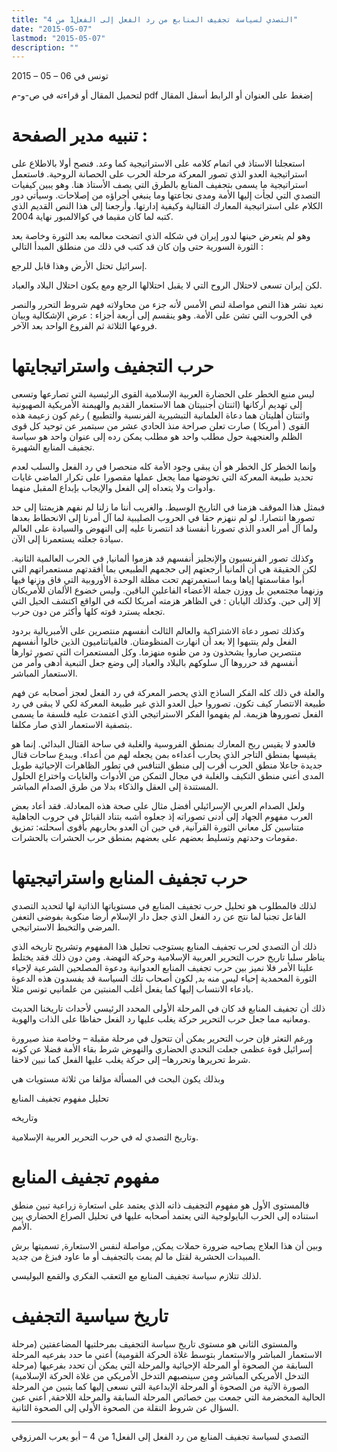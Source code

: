 ```yaml
---
title: "التصدي لسياسة تجفيف المنابع من رد الفعل إلى الفعل1 من 4"
date: "2015-05-07"
lastmod: "2015-05-07"
description: ""
---
```

تونس في 06 – 05 – 2015

لتحميل المقال أو قراءته في ص-و-م pdf إضغط على العنوان أو الرابط أسفل المقال

# تنبيه مدير الصفحة **:**

استعجلنا الاستاذ في اتمام كلامه على الاستراتيجية كما وعد. فنصح أولا بالاطلاع على استراتيجية العدو الذي تصور المعركة مرحلة الحرب على الحصانة الروحية. فاستعمل استراتيجية ما يسمى بتجفيف المنابع بالطرق التي يصف الأستاذ هنا. وهو يبين كيفيات التصدي التي لجأت إليها الأمة ومدى نجاعتها وما ينبغي أجراؤه من إصلاحات. وسيأتي دور الكلام على استراتيجية المعارك القتالية وكيفية إدارتها. وأرجعنا إلى هذا النص القديم الذي كتبه لما كان مقيما في كوالالمبور نهاية 2004.

وهو لم يتعرض حينها لدور إيران في شكله الذي اتضحت معالمه بعد الثورة وخاصة بعد الثورة السورية حتى وإن كان قد كتب في ذلك من منطلق المبدأ التالي :

إسرائيل تحتل الأرض وهذا قابل للرجع.

لكن إيران تسعى لاحتلال الروح التي لا يقبل احتلالها الرجع ومع يكون احتلال البلاد والعباد.

نعيد نشر هذا النص مواصلة لنص الأمس لأنه جزء من محاولاته فهم شروط التحرر والنصر في الحروب التي تشن على الأمة. وهو ينقسم إلى أربعة أجزاء : عرض الإشكالية وبيان فروعها الثلاثة ثم الفروع الواحد بعد الآخر.

# حرب التجفيف واستراتيجايتها

ليس منبع الخطر على الحضارة العربية الإسلامية القوى الرئيسية التي تصارعها وتسعى إلى تهديم أركانها (اثنتان أجنبيتان هما الاستعمار القديم والهيمنة الأمريكية الصهيونية واثنتان أهليتان هما دعاة العلمانية التبشيرية الفرنسية والتطبيع ) رغم كون زعيمة هذه القوى ( أمريكا ) صارت تعلن صراحة منذ الحادي عشر من سبتمبر عن توحيد كل قوى الظلم والعنجهية حول مطلب واحد هو مطلب يمكن رده إلى عنوان واحد هو سياسة تجفيف المنابع الشهيرة.

وإنما الخطر كل الخطر هو أن يبقى وجود الأمة كله منحصرا في رد الفعل والسلب لعدم تحديد طبيعة المعركة التي تخوضها مما يجعل عملها مقصورا على تكرار الماضي غايات وأدوات ولا يتعداه إلى الفعل والإيجاب بإبداع المقبل منهما.

فبمثل هذا الموقف هزمنا في التاريخ الوسيط. والغريب أننا ما زلنا لم نفهم هزيمتنا إلى حد تصورها انتصارا. لو لم ننهزم حقا في الحروب الصليبية لما آل أمرنا إلى الانحطاط بعدها ولما آل أمر العدو الذي تصورنا أنفسنا قد انتصرنا عليه إلى النهوض والسيادة على العالم سيادة جعلته يستعمرنا إلى الآن.

وكذلك تصور الفرنسيون والإنجليز أنفسهم قد هزموا ألمانيا, في الحرب العالمية الثانية. لكن الحقيقة هي أن ألمانيا أرجعتهم إلى حجمهم الطبيعي بما أفقدتهم مستعمراتهم التي أبوا مقاسمتها إياها وبما استعمرتهم تحت مظلة الوحدة الأوروبية التي فاق وزنها فيها وزنهما مجتمعين بل ووزن جملة الأعضاء الفاعلين الباقين. وليس خضوع الألمان للأمريكان إلا إلى حين. وكذلك اليابان : في الظاهر هزمته أمريكا لكنه في الواقع اكتشف الحيل التي تجعله يسترد قوته كلها وأكثر من دون حرب.

وكذلك تصور دعاة الاشتراكية والعالم الثالث أنفسهم منتصرين على الأمبريالية بردود الفعل ولم ينتبهوا إلا بعد أن انهارت المنظومتان. فالفياتناميون الذين خالوا أنفسهم منتصرين صاروا يشحذون ود من ظنوه منهزما. وكل المستعمرات التي تصور ثوارها أنفسهم قد حرروها آل سلوكهم بالبلاد والعباد إلى وضع جعل التبعية أدهى وأمر من الاستعمار المباشر.

والعلة في ذلك كله الفكر الساذج الذي يحصر المعركة في رد الفعل لعجز أصحابه عن فهم طبيعة الانتصار كيف تكون. تصوروا حيل العدو الذي غير طبيعة المعركة لكي لا يبقى في رد الفعل تصوروها هزيمة. لم يفهموا الفكر الاستراتيجي الذي اعتمدت عليه فلسفة ما يسمى بتصفية الاستعمار الذي صار مكلفا.

فالعدو لا يقيس ربح المعارك بمنطق الفروسية والغلبة في ساحة القتال البدائي. إنما هو يقيسها بمنطق التاجر الذي يحارب أعداءه بمن يجعله لهم من أعداء. ويبدع ساحات قتال جديدة جاعلا منطق الحرب أقرب إلى منطق التنافس في تطور الظاهرات الإحيائية طويل المدى أعني منطق التكيف والغلبة في مجال التمكن من الأدوات والغايات واختراع الحلول المستندة إلى العقل والذكاء بدلا من طرق الصدام المباشر.

ولعل الصدام العربي الإسرائيلي أفضل مثال على صحة هذه المعادلة. فقد أعاد بعض العرب مفهوم الجهاد إلى أدنى تصوراته إذ جعلوه أشبه بتناد القبائل في حروب الجاهلية متناسين كل معاني الثورة القرآنية, في حين أن العدو بحاربهم بأقوى أسحلته: تمزيق مقومات وحدتهم وتسليط بعضهم على بعضهم بمنطق حرب الحشرات بالحشرات.

# حرب تجفيف المنابع واستراتيجيتها

لذلك فالمطلوب هو تحليل حرب تجفيف المنابع في مستوياتها الذاتية لها لتحديد التصدي الفاعل تجنبا لما نتج عن رد الفعل الذي جعل دار الإسلام أرضا منكوبة بفوضى التعفن المرضي والتخبط الاستراتيجي.

ذلك أن التصدي لحرب تجفيف المنابع يستوجب تحليل هذا المفهوم وتشريح تاريخه الذي يناظر سلبا تاريخ حرب التحرير العربية الإسلامية وحركة النهضة. ومن دون ذلك فقد يختلط علينا الأمر فلا نميز بين حرب تجفيف المنابع العدوانية ودعوة المصلحين الشرعية لإحياء الثورة المحمدية إحياء ليس منه بد, لكون أصحاب تلك السياسة قد يفسدون هذه الدعوة بادعاء الانتساب إليها كما يفعل أغلب المنبتين من علمانيي تونس مثلا.

ذلك أن تجفيف المنابع قد كان في المرحلة الأولى المحدد الرئيسي لأحداث تاريخنا الحديث ومعانيه مما جعل حرب التحرير حركة يغلب عليها رد الفعل حفاظا على الذات والهوية.

ورغم التعثر فإن حرب التحرير يمكن أن تتحول في مرحلة مقبلة – وخاصة منذ صيرورة إسرائيل قوة عظمى جعلت التحدي الحضاري والنهوض شرط بقاء الأمة فضلا عن كونه شرط تحريرها وتحررها– إلى حركة يغلب عليها الفعل كما نبين لاحقا.

وبذلك يكون البحث في المسألة مؤلفا من ثلاثة مستويات هي

تحليل مفهوم تجفيف المنابع

وتاريخه

وتاريخ التصدي له في حرب التحرير العربية الإسلامية.

# مفهوم تجفيف المنابع

فالمستوى الأول هو مفهوم التجفيف ذاته الذي يعتمد على استعارة زراعية تبين منطق استناده إلى الحرب البايولوجية التي يعتمد أصحابه عليها في تحليل الصراع الحضاري بين الأمم.

وبين أن هذا العلاج يصاحبه ضرورة حملات يمكن, مواصلة لنفس الاستعارة, تسميتها برش المبيدات الحشرية لقتل ما لم يمت بالتجفيف أو ما عاود فبزغ من جديد.

لذلك تتلازم سياسة تجفيف المنابع مع التعقب الفكري والقمع البوليسي.

# تاريخ سياسية التجفيف

والمستوى الثاني هو مستوى تاريخ سياسة التجفيف بمرحلتيها المضاعفتين (مرحلة الاستعمار المباشر والاستعمار بتوسط غلاة الحركة القومية) أعني ما حدد بفرعيه المرحلة السابقة من الصحوة أو المرحلة الإحيائية والمرحلة التي يمكن أن تحدد بفرعيها (مرحلة التدخل الأمريكي المباشر ومن سينصبهم التدخل الأمريكي من غلاة الحركة الإسلامية) الصورة الآتية من الصحوة أو المرحلة الإبداعية التي نسعى إليها كما يتبين من المرحلة الحالية المخضرمة التي جمعت بين خصائص المرحلة السابقة والمرحلة اللاحقة, أعني عين السؤال عن شروط النقلة من الصحوة الأولى إلى الصحوة الثانية.

---

التصدي لسياسة تجفيف المنابع من رد الفعل إلى الفعل1 من 4 – أبو يعرب المرزوقي

###